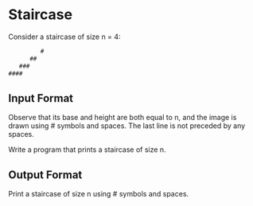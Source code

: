 # Staircase

Consider a staircase of size n = 4:

```scala
         #
      ##
   ###
####
```

## Input Format
Observe that its base and height are both equal to n, and the image is drawn using # symbols and spaces. The last line is not preceded by any spaces.

Write a program that prints a staircase of size n.

## Output Format
Print a staircase of size n using # symbols and spaces.
